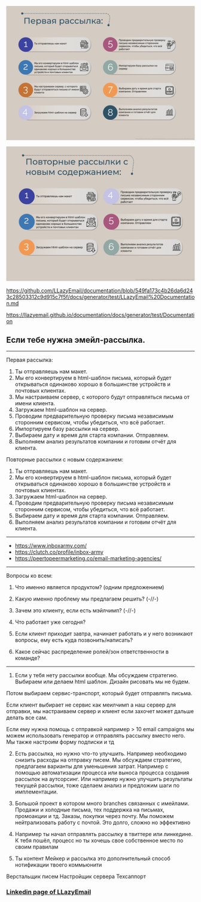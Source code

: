 ![First Newsletter Campaign](https://raw.githubusercontent.com/LLazyEmail/documentation/main/static/img/ClientCheckList%231.png)

![next campaigns](https://raw.githubusercontent.com/LLazyEmail/documentation/main/static/img/ClientCheckList%232.png)


https://github.com/LLazyEmail/documentation/blob/549fa173c4b26da6d243c28503312c9d915c7f5f/docs/generator/test/LLazyEmail%20Documentation.md

https://llazyemail.github.io/documentation/docs/generator/test/Documentation



## Если тебе нужна эмейл-рассылка.

---

Первая рассылка:
1. Ты отправляешь нам макет.
2. Мы его конвертируем в html-шаблон письма, который будет открываться одинаково хорошо в большинстве устройств и почтовых клиентах.
3. Мы настраиваем сервер, с которого будут отправляться письма от имени клиента.
4. Загружаем html-шаблон на сервер.
5. Проводим предварительную проверку письма независимым сторонним сервисом, чтобы убедиться, что всё работает.
6. Импортируем базу рассылки на сервер. 
7. Выбираем дату и время для старта компании. Отправляем.
8. Выполняем анализ результатов компании и готовим отчёт для клиента.


Повторные рассылки с новым содержанием:
1. Ты отправляешь нам макет.
2. Мы его конвертируем в html-шаблон письма, который будет открываться одинаково хорошо в большинстве устройств и почтовых клиентах.
3. Загружаем html-шаблон на сервер.
4. Проводим предварительную проверку письма независимым сторонним сервисом, чтобы убедиться, что всё работает.
5. Выбираем дату и время для старта компании. Отправляем.
6. Выполняем анализ результатов компании и готовим отчёт для клиента.

---

- https://www.inboxarmy.com/ 
- https://clutch.co/profile/inbox-army
- https://peertopeermarketing.co/email-marketing-agencies/

---

Вопросы ко всем:

1. Что именно является продуктом? (одним предложением)
2. Какую именно проблему мы предлагаем решить? (-//-)
3. Зачем это клиенту, если есть мэйлчимп? (-//-)
4. Что работает уже сегодня?

7. Если клиент приходит завтра, начинает работать и у него возникают вопросы, ему есть куда позвонить/написать?
8. Какое сейчас распределение ролей/зон ответственности в команде?


---



1. Если у тебя нету рассылки вообще. Мы обсуждаем стратегию. Выбираем или делаем html шаблон.
 Дизайн рисовать мы не будем. 

Потом выбираем сервис-транспорт, который будет отправлять письма. 

Если клиент выбирает не сервис как меилчимп а наш сервер для отправки, мы настраиваем сервер и клиент если захочет может дальше делать все сам. 

Если ему нужна помощь с отправкой например > 10 email campaigns мы можем использовать генератор и отправлять рассылку вместо него. Мы также настроим форму подписки и тд

2. Есть рассылка, но нужно что-то улучшить. Например необходимо снизить расходы на отправку писем. Мы обсуждаем стратегию, предлагаем варианты для уменьшения затрат. Например с помощью автоматизации процесса или выноса процесса создания рассылок на аутсорсинг. Или например нужно улучшить результаты текущей рассылки, тоже сделаем анализ и предложим шаги по имплементации.

3. Большой проект в котором много branches связанных с имейлами. Продажи и холодные письма, тех поддержка на письмах, промоакции и тд.
 Заказы, покупки через почту. 
Мы поможем нейтрализовать работу с почтой. 
Это долго, сложно но эффективно

4. Например ты начал отправлять рассылку в твиттере или линкедине. К тебя пошёл, процесс но ты хочешь свое собственное место по своим правилам


5. Ты контент Мейкер и рассылка это дополнительный способ нотификации твоего коммьюнити

Верстальщик писем
Настройщик сервера
Техсаппорт

### [Linkedin page of LLazyEmail](https://www.linkedin.com/company/llazyemail/)
